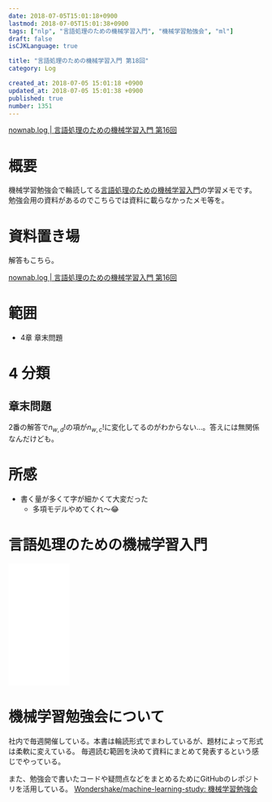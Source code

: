 ```yaml
---
date: 2018-07-05T15:01:18+0900
lastmod: 2018-07-05T15:01:38+0900
tags: ["nlp", "言語処理のための機械学習入門", "機械学習勉強会", "ml"]
draft: false
isCJKLanguage: true

title: "言語処理のための機械学習入門 第18回"
category: Log

created_at: 2018-07-05 15:01:18 +0900
updated_at: 2018-07-05 15:01:38 +0900
published: true
number: 1351
---
```


[nownab.log | 言語処理のための機械学習入門 第16回](https://blog.nownabe.com/2018/06/21/1334.html)

# 概要
機械学習勉強会で輪読してる[言語処理のための機械学習入門](http://amzn.to/2BFQSee)の学習メモです。
勉強会用の資料があるのでこちらでは資料に載らなかったメモ等を。

# 資料置き場

解答もこちら。

[nownab.log | 言語処理のための機械学習入門 第16回](https://blog.nownabe.com/2018/06/21/1334.html)

# 範囲
* 4章 章末問題

# 4 分類
## 章末問題

2番の解答で$n_{w,d}!$の項が$n_{w,c}!$に変化してるのがわからない…。答えには無関係なんだけども。

# 所感

* 書く量が多くて字が細かくて大変だった
    * 多項モデルやめてくれ〜:joy:

# 言語処理のための機械学習入門
<iframe style="width:120px;height:240px;" marginwidth="0" marginheight="0" scrolling="no" frameborder="0" src="//rcm-fe.amazon-adsystem.com/e/cm?lt1=_blank&bc1=000000&IS2=1&bg1=FFFFFF&fc1=000000&lc1=0000FF&t=nownabe0c-22&o=9&p=8&l=as4&m=amazon&f=ifr&ref=as_ss_li_til&asins=4339027510&linkId=1c6291b86381f20d113796257356ef1b"></iframe>

# 機械学習勉強会について
社内で毎週開催している。本書は輪読形式でまわしているが、題材によって形式は柔軟に変えている。
毎週読む範囲を決めて資料にまとめて発表するという感じでやっている。

また、勉強会で書いたコードや疑問点などをまとめるためにGitHubのレポジトリを活用している。
[Wondershake/machine-learning-study: 機械学習勉強会](https://github.com/Wondershake/machine-learning-study)

```math
```
